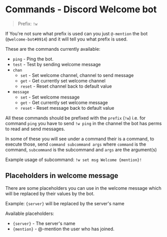 # Commands - Discord Welcome bot

> Prefix: `!w`

If You're not sure what prefix is used can you just `@-mention` the bot (`@welcome-bot#0914`) and it will tell you what prefix is used.

These are the commands currently available:
- `ping` - Ping the bot.
- `test` - Test by sending welcome message
- `chan`
    - `set` - Set welcome channel, channel to send message
    - `get` - Get currently set welcome channel
    - `reset` - Reset channel back to default value
- `message`
    - `set` - Set welcome message
    - `get` - Get currently set welcome message
    - `reset` - Reset message back to default value

All these commands should be prefixed with the `prefix` (`!w`) i.e. for command `ping` you have to send `!w ping` in the channel the bot has perms to read and send messages.

In some of these you will see under a command their is a command, to execute those, send `command subcommand args` where `command` is the command, `subcommand` is the subcommand and `args` are the argument(s)

Example usage of subcommand: `!w set msg Welcome {mention}!`

## Placeholders in welcome message
There are some placeholders you can use in the welcome message which will be replaced by their values by the bot.

Example: `{server}` will be replaced by the server's name

Available placeholders:
- `{server}` - The server's name
- `{mention}` - @-mention the user who has joined.
